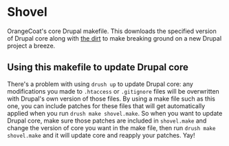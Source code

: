 # Shovel

OrangeCoat's core Drupal makefile. This downloads the specified version of
Drupal core along with [the dirt](http://github.com/orangecoat/dirt) to make
breaking ground on a new Drupal project a breeze.

## Using this makefile to update Drupal core

There's a problem with using `drush up` to update Drupal core: any modifications
you made to `.htaccess` or `.gitignore` files will be overwritten with Drupal's
own version of those files. By using a make file such as this one, you can
include patches for these files that will get automatically applied when you
run `drush make shovel.make`. So when you want to update Drupal core, make sure
those patches are included in `shovel.make` and change the version of core you
want in the make file, then run `drush make shovel.make` and it will update core
and reapply your patches. Yay!
